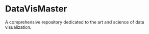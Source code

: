 # DataVisMaster
A comprehensive repository dedicated to the art and science of data visualization. 
